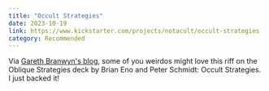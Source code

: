 ```yaml
---
title: "Occult Strategies"
date: 2023-10-19
link: https://www.kickstarter.com/projects/notacult/occult-strategies
category: Recommended
---
```

Via [Gareth Branwyn's blog](https://boingboing.net/author/gareth_branwyn), some of you weirdos might love this riff on the Oblique Strategies deck by Brian Eno and Peter Schmidt: Occult Strategies. I just backed it!
